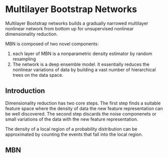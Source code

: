 # Multilayer Bootstrap Networks

Multilayer Bootstrap networks builds a gradually narrowed multilayer nonlinear network from bottom up for unsupervised nonlinear dimensionality reduction.

MBN is composed of two novel components:
1. each layer of MBN is a nonparametric density estimator by random resampling
2. The network is a deep ensemble model. It essentially reduces the nonlinear variations of data by building a vast number of hierarchical trees on the data space.

## Introduction
Dimensionality reduction has two core steps. The first step finds a suitable feature space where the density of data the new feature representation can be well discovered. The second step discards the noise componenets or small variations of the data with the new feature representation.

The density of a local region of a probability distribution can be approximated by counting the events that fall into the local region.


## MBN